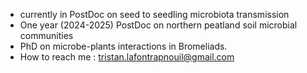 - currently in PostDoc on seed to seedling microbiota transmission
- One year (2024-2025) PostDoc on northern peatland soil microbial communities
- PhD on microbe-plants interactions in Bromeliads.
- How to reach me : tristan.lafontrapnouil@gmail.com

<!---
LafontRapnouilTristan/LafontRapnouilTristan is a ✨ special ✨ repository because its `README.md` (this file) appears on your GitHub profile.
You can click the Preview link to take a look at your changes.
--->

